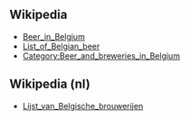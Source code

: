 
## Wikipedia

- [Beer_in_Belgium](http://en.wikipedia.org/wiki/Beer_in_Belgium)
- [List_of_Belgian_beer](http://en.wikipedia.org/wiki/List_of_Belgian_beer)
- [Category:Beer_and_breweries_in_Belgium](http://en.wikipedia.org/wiki/Category:Beer_and_breweries_in_Belgium)

## Wikipedia (nl)

- [Lijst_van_Belgische_brouwerijen](http://nl.wikipedia.org/wiki/Lijst_van_Belgische_brouwerijen)

